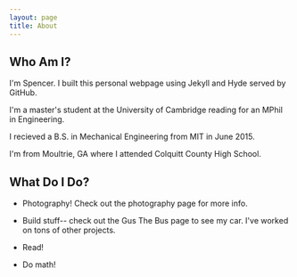 ```yaml
---
layout: page
title: About
---
```


## Who Am I?

I'm Spencer. I built this personal webpage using Jekyll and Hyde served by GitHub.

I'm a master's student at the University of Cambridge reading for an MPhil in Engineering.

I recieved a B.S. in Mechanical Engineering from MIT in June 2015.

I'm from Moultrie, GA where I attended Colquitt County High School.

## What Do I Do?

- Photography! Check out the photography page for more info.

- Build stuff-- check out the Gus The Bus page to see my car. I've worked on tons of other projects.

- Read!

- Do math!
